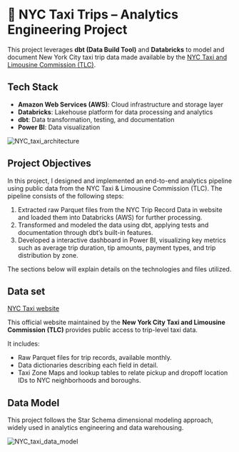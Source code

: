 # 🗽 NYC Taxi Trips – Analytics Engineering Project

This project leverages **dbt (Data Build Tool)** and **Databricks** to model and document New York City taxi trip data made available by the [NYC Taxi and Limousine Commission (TLC)](https://www.nyc.gov/site/tlc/about/tlc-trip-record-data.page).



## Tech Stack
- **Amazon Web Services (AWS)**: Cloud infrastructure and storage layer
- **Databricks**: Lakehouse platform for data processing and analytics
- **dbt**: Data transformation, testing, and documentation
- **Power BI**: Data visualization

![NYC_taxi_architecture](https://github.com/user-attachments/assets/fb85a199-1b93-47a7-bb13-380eacd806e9)

## Project Objectives

In this project, I designed and implemented an end-to-end analytics pipeline using public data from the NYC Taxi & Limousine Commission (TLC). The pipeline consists of the following steps:

1. Extracted raw Parquet files from the NYC Trip Record Data in website and loaded them into Databricks (AWS) for further processing.
2. Transformed and modeled the data using dbt, applying tests and documentation through dbt’s built-in features.
3. Developed a interactive dashboard in Power BI, visualizing key metrics such as average trip duration, tip amounts, payment types, and trip distribution by zone.

The sections below will explain details on the technologies and files utilized.

## Data set

[NYC Taxi website](https://www.nyc.gov/site/tlc/about/tlc-trip-record-data.page) 

This official website maintained by the **New York City Taxi and Limousine Commission (TLC)** provides public access to trip-level taxi data.

It includes:

- Raw Parquet files for trip records, available monthly.
- Data dictionaries describing each field in detail.
- Taxi Zone Maps and lookup tables to relate pickup and dropoff location IDs to NYC neighborhoods and boroughs.



## Data Model

This project follows the Star Schema dimensional modeling approach, widely used in analytics engineering and data warehousing.

![NYC_taxi_data_model](https://github.com/user-attachments/assets/f5bc9669-745b-4823-85c8-fb2b1cc61248)

